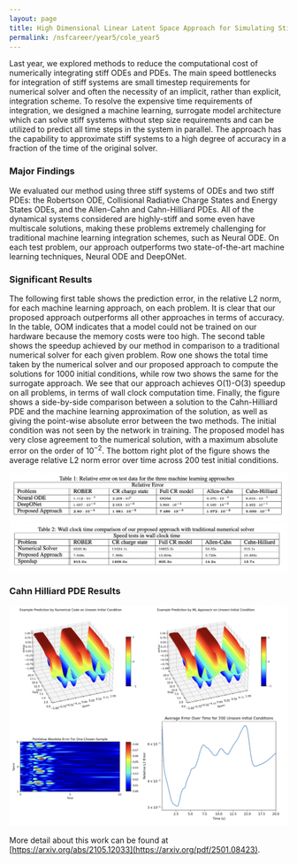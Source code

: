 ```yaml
---
layout: page
title: High Dimensional Linear Latent Space Approach for Simulating Stiff Systems
permalink: /nsfcareer/year5/cole_year5
---
```


Last year, we explored methods to reduce the computational cost of numerically integrating stiff ODEs and PDEs. The main speed bottlenecks for integration of stiff systems are small timestep requirements for numerical solver and often the necessity of an implicit, rather than explicit, integration scheme. To resolve the expensive time requirements of integration, we designed a machine learning, surrogate model architecture which can solve stiff systems without step size requirements and can be utilized to predict all time steps in the system in parallel. The approach has the capability to approximate stiff systems to a high degree of accuracy in a fraction of the time of the original solver.

### Major Findings

We evaluated our method using three stiff systems of ODEs and two stiff PDEs: the Robertson ODE, Collisional Radiative Charge States and Energy States ODEs, and the Allen-Cahn and Cahn-Hilliard PDEs. All of the dynamical systems considered are highly-stiff and some even have multiscale solutions, making these problems extremely challenging for traditional machine learning integration schemes, such as Neural ODE. On each test problem, our approach outperforms two state-of-the-art machine learning techniques, Neural ODE and DeepONet.

### Significant Results

The following first table shows the prediction error, in the relative L2 norm, for each machine learning approach, on each problem. It is clear that our proposed approach outperforms all other approaches in terms of accuracy. In the table, OOM indicates that a model could not be trained on our hardware because the memory costs were too high. The second table shows the speedup achieved by our method in comparison to a traditional numerical solver for each given problem. Row one shows the total time taken by the numerical solver and our proposed approach to compute the solutions for $1000$ initial conditions, while row two shows the same for the surrogate approach. We see that our approach achieves  O(1)-O(3) speedup on all problems, in terms of wall clock computation time. Finally, the figure shows a side-by-side comparison between a solution to the Cahn-Hilliard PDE and the machine learning approximation of the solution, as well as giving the point-wise absolute error between the two methods. The initial condition was not seen by the network in training. The proposed model has very close agreement to the numerical solution, with a maximum absolute error on the order of $10^{-2}$. The bottom right plot of the figure shows the average relative L2 norm error over time across 200 test initial conditions.

![image](/assets/figures/cole/err_tab.png)
![image](/assets/figures/cole/speed_tab.png)

### Cahn Hilliard PDE Results

![image](/assets/figures/cole/new_ch.png)

More detail about this work can be found at [https://arxiv.org/abs/2105.12033](https://arxiv.org/pdf/2501.08423).
